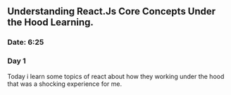 ## Understanding React.Js Core Concepts Under the Hood Learning.
### Date: 6:25

### Day 1
Today i learn some topics of react about how they working under the hood 
that was a shocking  experience for me. 